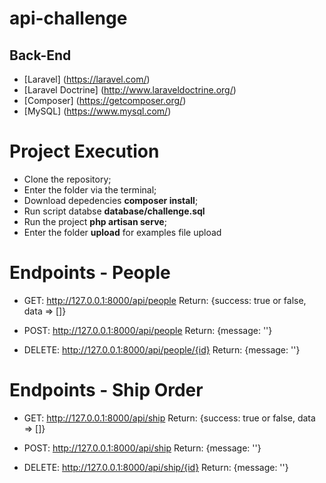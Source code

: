 # api-challenge

## Back-End

- [Laravel] (https://laravel.com/)
- [Laravel Doctrine] (http://www.laraveldoctrine.org/)
- [Composer] (https://getcomposer.org/)
- [MySQL] (https://www.mysql.com/)

# Project Execution

- Clone the repository;
- Enter the folder via the terminal;
- Download depedencies **composer install**;
- Run script databse **database/challenge.sql**
- Run the project **php artisan serve**;
- Enter the folder **upload** for examples file upload

# Endpoints - People

- GET: http://127.0.0.1:8000/api/people
    Return: {success: true or false, data => []}

- POST: http://127.0.0.1:8000/api/people
    Return: {message: ''}
    
- DELETE: http://127.0.0.1:8000/api/people/{id}
    Return: {message: ''}
    
# Endpoints - Ship Order

- GET: http://127.0.0.1:8000/api/ship
    Return: {success: true or false, data => []}
    
- POST: http://127.0.0.1:8000/api/ship
    Return: {message: ''}
    
- DELETE: http://127.0.0.1:8000/api/ship/{id}
    Return: {message: ''}